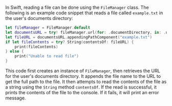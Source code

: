 In Swift, reading a file can be done using the `FileManager` class. The following is an example code snippet that reads a file called `example.txt` in the user's documents directory:

```swift
let fileManager = FileManager.default
let documentsURL = try! fileManager.url(for: .documentDirectory, in: .userDomainMask, appropriateFor: nil, create: false)
let fileURL = documentsURL.appendingPathComponent("example.txt")
if let fileContents = try? String(contentsOf: fileURL) {
    print(fileContents)
} else {
    print("Unable to read file")
}
```

This code first creates an instance of `FileManager`, then retrieves the URL for the user's documents directory. It appends the file name to the URL to get the full path to the file. It then attempts to read the contents of the file as a string using the `String` method `contentsOf`. If the read is successful, it prints the contents of the file to the console. If it fails, it will print an error message.